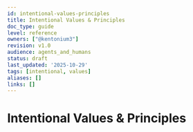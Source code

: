 ```yaml
---
id: intentional-values-principles
title: Intentional Values & Principles
doc_type: guide
level: reference
owners: ["@kentonium3"]
revision: v1.0
audience: agents_and_humans
status: draft
last_updated: '2025-10-29'
tags: [intentional, values]
aliases: []
links: []
---
```


# Intentional Values & Principles

<!-- Body -->
